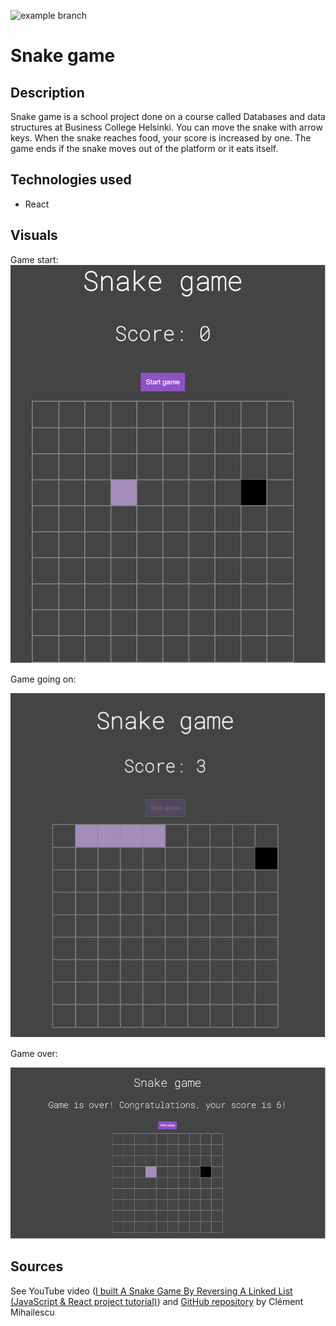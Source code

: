 ![example branch](https://github.com/AlonaCh/SnakeGame_linkedList/actions/workflows/WORKFLOW-FILE/badge.svg)

# Snake game

## Description

Snake game is a school project done on a course called Databases and data structures at Business College Helsinki. You can move the snake with arrow keys. When the snake reaches food, your score is increased by one. The game ends if the snake moves out of the platform or it eats itself.

## Technologies used

- React

## Visuals

Game start:
![Picture of the snake game start](public/gameStart.png)

Game going on:

![Picture of the snake game going on](public/gameOn.png)

Game over:

![Picture of the snake game over](public/gameOver.png)

## Sources

See YouTube video ([I built A Snake Game By Reversing A Linked List (JavaScript & React project tutorial)](https://www.youtube.com/watch?v=7Rkib_fvowE)) and [GitHub repository](https://github.com/clementmihailescu/Snake-Game-Reverse-LL-Tutorial) by Clément Mihailescu
